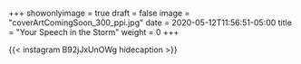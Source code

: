 +++
showonlyimage = true
draft = false
image = "coverArtComingSoon_300_ppi.jpg"
date = 2020-05-12T11:56:51-05:00
title = "Your Speech in the Storm"
weight = 0
+++


{{< instagram B92jJxUnOWg hidecaption >}}